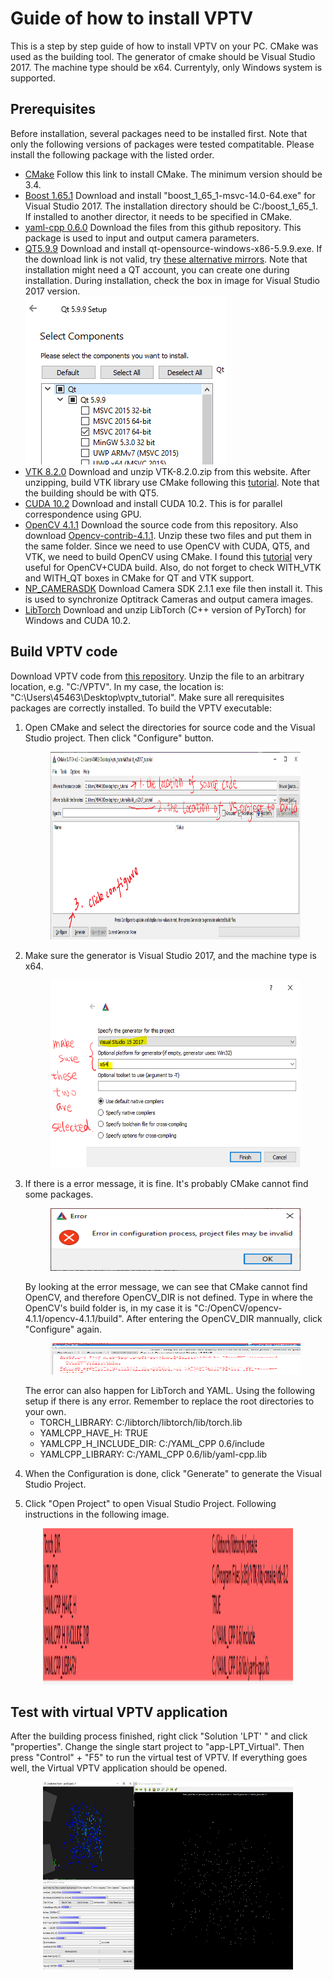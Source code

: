 # Guide of how to install VPTV

This is a step by step guide of how to install VPTV on your PC. 
CMake was used as the building tool. The generator of cmake should be Visual Studio 2017. 
The machine type should be x64.
Currentyly, only Windows system is supported.  

## Prerequisites
Before installation, several packages need to be installed first. Note that only the following 
versions of packages were tested compatitable. Please install the following package with the listed order. 

- [CMake](https://cmake.org/install/) Follow this link to install CMake. The minimum version should be 3.4. 
- [Boost 1.65.1](https://boostorg.jfrog.io/artifactory/main/release/1.65.1/binaries/) Download and install "boost_1_65_1-msvc-14.0-64.exe" for Visual Studio 2017. 
The installation directory should be C:/boost_1_65_1. If installed to another director, it needs to be specified in CMake.
- [yaml-cpp 0.6.0](https://github.com/jbeder/yaml-cpp/tree/yaml-cpp-0.6.0) Download the files from this github repository. This package is used to input and output camera parameters.
- [QT5.9.9](https://download.qt.io/archive/qt/5.9/5.9.9/) Download and install qt-opensource-windows-x86-5.9.9.exe. 
If the download link is not valid, try [these alternative mirrors](https://download.qt.io/archive/qt/5.9/5.9.9/qt-opensource-windows-x86-5.9.9.exe.mirrorlist).
Note that installation might need a QT account, you can create one during installation. 
During installation, check the box in image for Visual Studio 2017 version.  
 ![qt_installation](./images/0_installation_qt.PNG)
- [VTK 8.2.0](https://vtk.org/download/) Download and unzip VTK-8.2.0.zip from this website. 
After unzipping, build VTK library use CMake following this [tutorial](https://vtk.org/Wiki/VTK/Configure_and_Build). Note that the building should be with QT5.
- [CUDA 10.2](https://developer.nvidia.com/cuda-10.2-download-archive?target_os=Windows&target_arch=x86_64&target_version=10&target_type=exenetwork)
Download and install CUDA 10.2. This is for parallel correspondence using GPU.
- [OpenCV 4.1.1](https://github.com/opencv/opencv/tree/4.1.1) Download the source code from this repository. Also download [Opencv-contrib-4.1.1](https://github.com/opencv/opencv_contrib/tree/4.1.1).
Unzip these two files and put them in the same folder. Since we need to use OpenCV with CUDA, QT5, and VTK, we need to build OpenCV using CMake.
I found this [tutorial](https://thinkinfi.com/install-opencv-gpu-with-cuda-for-windows-10/) very useful for OpenCV+CUDA build.
Also, do not forget to check WITH_VTK and WITH_QT boxes in CMake for QT and VTK support.
- [NP_CAMERASDK](https://www.optitrack.com/support/downloads/developer-tools.html)
Download Camera SDK 2.1.1 exe file then install it. This is used to synchronize Optitrack Cameras and output camera images.
- [LibTorch](https://pytorch.org/get-started/locally/) 
Download and unzip LibTorch (C++ version of PyTorch) for Windows and CUDA 10.2.

## Build VPTV code
Download VPTV code from [this repository](https://github.com/yuzhao0215/VPTV_tutorial).
Unzip the file to an arbitrary location, e.g. "C:/VPTV". In my case, the location is: "C:\Users\45463\Desktop\vptv_tutorial".
Make sure all rerequisites packages are correctly installed. To build the VPTV executable:

1. Open CMake and select the directories for source code and the Visual Studio project.
Then click "Configure" button.  
	<p align="center">
	<img width="400" height="300" src="./images/1_cmake.PNG">  
	</p>
2. Make sure the generator is Visual Studio 2017, and the machine type is x64.
	<p align="center">  
	<img width="400" height="300" src="./images/2_cmake.PNG">  
	</p>
3. If there is a error message, it is fine. It's probably CMake cannot find some packages.
	<p align="center">   
	<img width="400" height="100" src="./images/3_cmake.PNG">  
	</p>
	By looking at the error message, we can see that CMake cannot find OpenCV, and therefore OpenCV_DIR is not defined.  
	Type in where the OpenCV's build folder is, in my case it is "C:/OpenCV/opencv-4.1.1/opencv-4.1.1/build". 
	After entering the OpenCV_DIR mannually, click "Configure" again.
	<p align="center">  
	<img width="400" height="50" src="./images/4_cmake.PNG">  
	</p>
	The error can also happen for LibTorch and YAML. Using the following setup if there is any error. 
	Remember to replace the root directories to your own.  
	
	- TORCH_LIBRARY:  C:/libtorch/libtorch/lib/torch.lib
	- YAMLCPP_HAVE_H: TRUE
	- YAMLCPP_H_INCLUDE_DIR: C:/YAML_CPP 0.6/include
	- YAMLCPP_LIBRARY: C:/YAML_CPP 0.6/lib/yaml-cpp.lib  
4. When the Configuration is done, click "Generate" to generate the Visual Studio Project.
5. Click "Open Project" to open Visual Studio Project. Following instructions in the following image.  
<p align="center">
<img width="400" height="250" src="./images/5_cmake.PNG">  
</p>  

## Test with virtual VPTV application
After the building process finished, right click "Solution 'LPT' " and click "properties".
Change the single start project to "app-LPT_Virtual". Then press "Control" + "F5" to run the virtual test of VPTV.
If everything goes well, the Virtual VPTV application should be opened.  
<p align="center"> 
<img width="400" height="300" src="./images/6_virtual_VPTV.PNG">  
</p>

